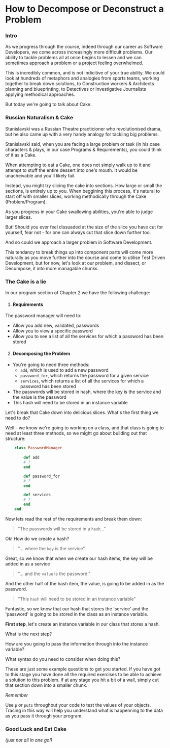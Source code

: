 # How to Decompose or Deconstruct a Problem

### Intro

As we progress through the course, indeed through our career as Software Developers, we come across increasingly more difficult problems. Our ability to tackle problems all at once begins to lessen and we can sometimes approach a problem or a project feeling overwhelmed.

This is incredibly common, and is not indicitive of your true ability. We could look at hundreds of metaphors and analogies from sports teams, working together to break down solutions, to Construction workers & Architects planning and blueprinting, to Detectives or Investigative Journalists applying methodical approaches.

But today we're going to talk about Cake.

### Russian Naturalism & Cake

Stanislavski was a Russian Theatre practicioner who revolutionised drama, but he also came up with a very handy analogy for tackling big problems.

Stanislavski said, when you are facing a large problem or task (in his case characters & plays, in our case Programs & Requirements), you could think of it as a Cake.

When attempting to eat a Cake, one does not simply walk up to it and attempt to stuff the entire dessert into one's mouth. It would be unacheivable and you'll likely fail.

Instead, you might try slicing the cake into sections. How large or small the sections, is entirely up to you. When beggining this process, it's natural to start off with smaller slices, working methodically through the Cake (Problem/Program).

As you progress in your Cake swallowing abilities, you're able to judge larger slices.

But! Should you ever feel dissuaded at the size of the slice you have cut for yourself, fear not - for one can always cut that slice down further too.

And so could we approach a larger problem in Software Development.

This tendancy to break things up into component parts will come more naturally as you move further into the course and come to utilise Test Driven Development, but for now, let's look at our problem, and dissect, or Decompose, it into more managable chunks.

### The Cake is a lie

In our program section of Chapter 2 we have the following challenge:

1. #### Requirements

 The password manager will need to:
 - Allow you add new, validated, passwords
 - Allow you to view a specific password
 - Allow you to see a list of all the services for which a password has been stored

2. #### Decomposing the Problem

 - You're going to need three methods:
   - `add`, which is used to add a new password
   - `password_for`, which returns the password for a given service
   - `services`, which returns a list of all the services for which a password has been stored
 - The passwords will be stored in hash, where the key is the service and the value is the password
 - This hash will need to be stored in an instance variable

Let's break that Cake down into delicious slices. What's the first thing we need to do?

Well - we know we're going to working on a class, and that class is going to need at least three methods, so we might go about building out that structure:

``` ruby
    class PasswordManager
    
        def add
        # ?
        end

        def password_for
        # ?
        end

        def services
        # ?
        end
    end
```

Now lets read the rest of the requirements and break them down:

> "The passwords will be stored in a `hash`..."

Ok! How do we create a hash?

> "... where the `key` is the service"

Great, so we know that when we create our hash items, the key will be added in as a service

> "... and the `value` is the password."

And the other half of the hash item, the value, is going to be added in as the password.

> "This `hash` will need to be stored in an instance variable"

Fantastic, so we know that our hash that stores the 'service' and the 'password' is going to be stored in the class as an instance variable. 

**First step**,  let's create an instance variable in our class that stores a hash.

What is the next step?

How are you going to pass the information through into the instance variable?

What syntax do you need to consider when doing this?

These are just some example questions to get you started. If you have got to this stage you have done all the required exercises to be able to achieve a solution to this problem. If at any stage you hit a bit of a wall, simply cut that section down into a smaller chunk.

*Remember*

Use `p` or `puts` throughout your code to test the values of your objects. Tracing in this way will help you understand what is happenning to the data as you pass it through your program.

### Good Luck and Eat Cake 

*(just not all in one go!)*
